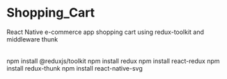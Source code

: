 # Shopping_Cart


React Native e-commerce app shopping cart using redux-toolkit and middleware thunk

######
npm install @reduxjs/toolkit
npm install redux
npm install react-redux
npm install redux-thunk
npm install react-native-svg